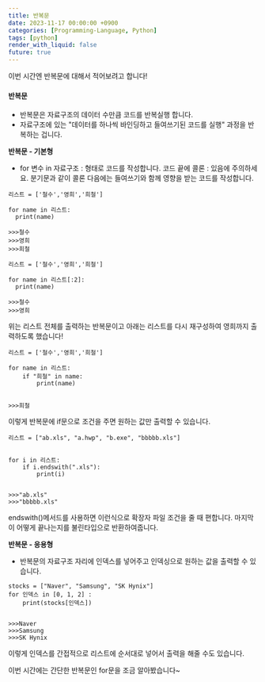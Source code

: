 ```yaml
---
title: 반복문
date: 2023-11-17 00:00:00 +0900
categories: [Programming-Language, Python]
tags: [python]
render_with_liquid: false
future: true
---
```

이번 시간엔 반복문에 대해서 적어보려고 합니다!

#### **반복문**

-   반복문은 자료구조의 데이터 수만큼 코드를 반복실행 합니다.  
-   자료구조에 있는 "데이터를 하나씩 바인딩하고 들여쓰기된 코드를 실행" 과정을 반복하는 겁니다.

**반복문 - 기본형**

-   for 변수 in 자료구조 : 형태로 코드를 작성합니다. 코드 끝에 콜론 : 있음에 주의하세요. 분기문과 같이 콜론 다음에는 들여쓰기와 함께 영향을 받는 코드를 작성합니다.

```
리스트 = ['철수','영희','희철']

for name in 리스트:
  print(name)
  
>>>철수
>>>영희
>>>희철
```

```
리스트 = ['철수','영희','희철']

for name in 리스트[:2]:
  print(name)
  
>>>철수
>>>영희
```

위는 리스트 전체를 출력하는 반복문이고 아래는 리스트를 다시 재구성하여 영희까지 출력하도록 했습니다!

```
리스트 = ['철수','영희','희철']

for name in 리스트:
	if "희철" in name:
		print(name)
  

>>>희철
```

이렇게 반복문에 if문으로 조건을 주면 원하는 값만 출력할 수 있습니다.

```
리스트 = ["ab.xls", "a.hwp", "b.exe", "bbbbb.xls"]


for i in 리스트:
    if i.endswith(".xls"):
        print(i)


>>>"ab.xls"
>>>"bbbbb.xls"
```

endswith()메서드를 사용하면 이런식으로 확장자 파일 조건을 줄 때 편합니다. 마지막이 어떻게 끝나는지를 불린타입으로 반환하여줍니다.

**반복문 - 응용형**

-   반복문의 자료구조 자리에 인덱스를 넣어주고 인덱싱으로 원하는 값을 출력할 수 있습니다.

```
stocks = ["Naver", "Samsung", "SK Hynix"]
for 인덱스 in [0, 1, 2] :
    print(stocks[인덱스])


>>>Naver
>>>Samsung
>>>SK Hynix
```

이렇게 인덱스를 간접적으로 리스트에 순서대로 넣어서 출력을 해줄 수도 있습니다.

이번 시간에는 간단한 반복문인 for문을 조금 알아봤습니다~